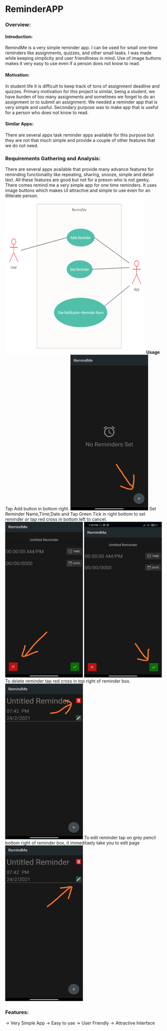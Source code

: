 # ReminderAPP
### **Overview:**
#### Introduction:
RemindMe is a very simple reminder app. I can be used for small one-time reminders like assignments, quizzes, and other small tasks. I was made while keeping simplicity and user friendliness in mind. Use of image buttons makes it very easy to use even if a person does not know to read.
####	Motivation:
In student life it is difficult to keep track of tons of assignment deadline and quizzes. Primary motivation for this project is similar, being a student, we have burden of too many assignments and sometimes we forget to do an assignment or to submit an assignment. We needed a reminder app that is very simple and useful. Secondary purpose was to make app that is useful for a person who does not know to read.
####	Similar Apps:
There are several apps task reminder apps available for this purpose but they are not that much simple and provide a couple of other features that we do not need.
### **Requirements Gathering and Analysis:**
There are several apps available that provide many advance features for reminding functionality like repeating, sharing, snooze, simple and detail text. All these features are good but not for a preson who is not geeky. There comes remind me a very simple app for one time reminders. It uses image buttons which makes UI attractive and simple to use even for an illiterate person.
<img src="https://github.com/abdullahsultan/ReminderAPP/blob/master/UseCase.png" width="450" height="500">
**Usage**
Tap Add button in bottom right.
<img src="https://github.com/abdullahsultan/ReminderAPP/blob/master/Add.jpg" width="250" height="500">
Set Reminder Name,Time,Date and Tap Green Tick in right bottom to set reminder or tap red cross in bottom left to cancel.
<img src="https://github.com/abdullahsultan/ReminderAPP/blob/master/Cancel.jpg" width="250" height="500">
<img src="https://github.com/abdullahsultan/ReminderAPP/blob/master/Set.jpg" width="250" height="500">
To delete reminder tap red cross in top right of reminder box.
<img src="https://github.com/abdullahsultan/ReminderAPP/blob/master/Delete.jpg" width="250" height="500">
To edit reminder tap on grey pencil bottom right of reminder box, it immeditaely take you to edit page
<img src="https://github.com/abdullahsultan/ReminderAPP/blob/master/Edit.jpg" width="250" height="500">
### **Features:**
-> Very Simple App
-> Easy to use
-> User Friendly
-> Attractive Interface
